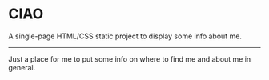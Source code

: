 # CIAO
A single-page HTML/CSS static project to display some info about me.

---

Just a place for me to put some info on where to find me and about me in general.
